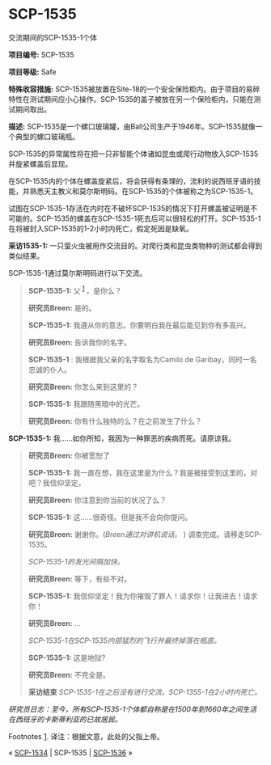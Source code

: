 # SCP-1535
                        




交流期间的SCP-1535-1个体



**项目编号:**  SCP-1535

**项目等级:**  Safe

**特殊收容措施:**  SCP-1535被放置在Site-18的一个安全保险柜内。由于项目的易碎特性在测试期间应小心操作。SCP-1535的盖子被放在另一个保险柜内，只能在测试期间取出。

**描述:**  SCP-1535是一个螺口玻璃罐，由Ball公司生产于1946年。SCP-1535就像一个典型的螺口玻璃瓶。

SCP-1535的异常属性将在把一只非智能个体诸如昆虫或爬行动物放入SCP-1535并旋紧螺盖后显现。

在SCP-1535内的个体在螺盖旋紧后，将会获得有条理的，流利的说西班牙语的技能，并熟悉天主教义和莫尔斯明码。在SCP-1535的个体被称之为SCP-1535-1。

试图在SCP-1535-1存活在内时在不破坏SCP-1535的情况下打开螺盖被证明是不可能的。SCP-1535的螺盖在SCP-1535-1死去后可以很轻松的打开。SCP-1535-1在将被封入SCP-1535的1-2小时内死亡，假定死因是缺氧。

**采访1535-1:**  一只萤火虫被用作交流目的。对爬行类和昆虫类物种的测试都会得到类似结果。

SCP-1535-1通过莫尔斯明码进行以下交流。


> **SCP-1535-1:** 父<sup class='footnoteref'>
 <a shape='rect' class='footnoteref' id='footnoteref-1' href='javascript:;' onclick='WIKIDOT.page.utils.scrollToReference(&apos;footnote-1&apos;)'>1</a>
</sup>，是你么？
> 
> **研究员Breen:**  是的。
> 
> **SCP-1535-1:**  我遵从你的意志。你要明白我在最后能见到你有多高兴。
> 
> **研究员Breen:**  告诉我你的名字。
> 
> **SCP-1535-1** : 我根据我父亲的名字取名为Camilo de Garibay，同时一名忠诚的仆人。
> 
> **研究员Breen:**  你怎么来到这里的？
> 
> **SCP-1535-1:**  我跟随黑暗中的光芒。
> 
> **研究员Breen:**  你有什么独特的么？在之前发生了什么？

**SCP-1535-1:**  我……如你所知，我因为一种罪恶的疾病而死。请原谅我。
> 
> **研究员Breen:**  你被宽恕了
> 
> **SCP-1535-1:**  我一直在想，我在这里是为什么？我是被接受到这里的，对吧？我信仰坚定。
> 
> **研究员Breen:**  你注意到你当前的状况了么？
> 
> **SCP-1535-1:**  这……很奇怪。但是我不会向你提问。
> 
> **研究员Breen:**  谢谢你。(*Breen通过对讲机说话。* ) 调查完成。请移走SCP-1535。
> 
> *SCP-1535-1的发光间隔加快。* 
> 
> **研究员Breen:**  等下，有些不对。
> 
> **SCP-1535-1:**  我信仰坚定！我为你摧毁了罪人！请求你！让我进去！请求你！
> 
> **研究员Breen:**  …
> 
> *SCP-1535-1在SCP-1535内部猛烈的飞行并最终掉落在瓶底。* 
> 
> **SCP-1535-1:**  这是地狱?
> 
> **研究员Breen:**  不完全是。
> 
> **采访结束** 
*SCP-1535-1在之后没有进行交流。SCP-1355-1在2小时内死亡。* 
> 

*研究员日志：至今，所有SCP-1535-1个体都自称是在1500年到1660年之间生活在西班牙的卡斯蒂利亚的已故居民。* 


Footnotes
<a shape='rect' href='javascript:;' onclick='WIKIDOT.page.utils.scrollToReference(&apos;footnoteref-1&apos;)'>1</a>. 译注：根据文意，此处的父指上帝。



« [SCP-1534](/scp-1534) | SCP-1535 | [SCP-1536](/scp-1536) »





                    